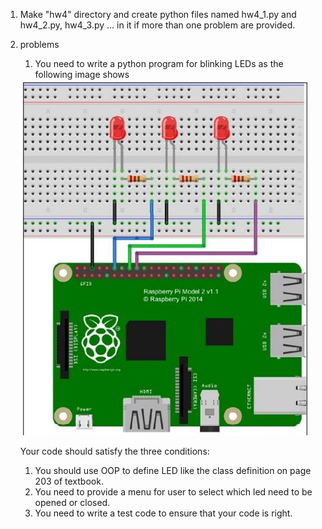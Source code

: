 1. Make "hw4" directory and create python files named hw4_1.py and hw4_2.py, hw4_3.py ... in it if more than one problem are provided.
2. problems
    1. You need to write a python program for blinking LEDs as the following image shows 
    
    <img src="imgs/three_leds.jpg" alt="push button">
    
    Your code should satisfy the three conditions:
    
    1. You should use OOP to define LED like the class definition on page 203 of textbook.
    2. You need to provide a menu for user to select which led need to be opened or closed.
    3. You need to write a test code to ensure that your code is right.
  

